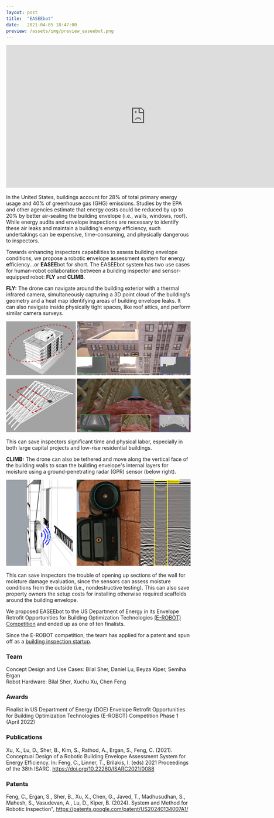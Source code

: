 ```yaml
---
layout: post
title:  "EASEEbot"
date:   2021-04-05 18:47:00
preview: /assets/img/preview_easeebot.png
---
```



<iframe width="760" height="390" src="https://www.youtube.com/embed/Vg9fLL15KQ0?si=bElnQPi5l5da93WQ" title="EASEEbot: Robotic Envelope Assessment System for Energy Efficiency" frameborder="0" allow="accelerometer; autoplay; clipboard-write; encrypted-media; gyroscope; picture-in-picture; web-share" referrerpolicy="strict-origin-when-cross-origin"></iframe>

In the United States, buildings account for 28% of total primary energy usage and 40% of greenhouse gas (GHG) emissions. Studies by the EPA and other agencies estimate that energy costs could be reduced by up to 20% by better air-sealing the building envelope (i.e., walls, windows, roof). While energy audits and envelope inspections are necessary to identify these air leaks and maintain a building's energy efficiency, such undertakings can be expensive, time-consuming, and physically dangerous to inspectors. 

Towards enhancing inspectors capabilities to assess building envelope conditions, we propose a robotic **e**nvelope **a**ssessment **s**ystem for **e**nergy **e**fficiency...or **EASEE**bot for short. The EASEEbot system has two use cases for human-robot collaboration between a building inspector and sensor-equipped robot: **FLY** and **CLIMB**.

**FLY:** The drone can navigate around the building exterior with a thermal infrared camera, simultaneously capturing a 3D point cloud of the building's geometry and a heat map identifying areas of building envelope leaks. It can also navigate inside physically tight spaces, like roof attics, and perform similar camera surveys. 

![fly functions](/assets/img/easeebot/function_combined_0.png)

This can save inspectors significant time and physical labor, especially in both large capital projects and low-rise residential buildings.


**CLIMB:** The drone can also be tethered and move along the vertical face of the building walls to scan the building envelope's internal layers for moisture using a ground-penetrating radar (GPR) sensor (below right).

![climb functions](/assets/img/easeebot/function_combined_1.png)

This can save inspectors the trouble of opening up sections of the wall for moisture damage evaluation, since the sensors can assess moisture conditions from the outside (i.e., nondestructive testing). This can also save property owners the setup costs for installing otherwise required scaffolds around the building envelope.

We proposed EASEEbot to the US Department of Energy in its Envelope Retrofit Opportunities for Building Optimization Technologies [(E-ROBOT) Competition](https://www.herox.com/EROBOT/teams) and ended up as one of ten finalists.

Since the E-ROBOT competition, the team has applied for a patent and spun off as a [building inspection startup](https://www.linkedin.com/company/building-diagnostic-robotics/).


### Team

Concept Design and Use Cases: Bilal Sher, Daniel Lu, Beyza Kiper, Semiha Ergan
<br>Robot Hardware: Bilal Sher, Xuchu Xu, Chen Feng

### Awards

Finalist in US Department of Energy (DOE) Envelope Retrofit Opportunities for Building Optimization Technologies (E-ROBOT) Competition Phase 1 (April 2022)

### Publications

Xu, X., Lu, D., Sher, B., Kim, S., Rathod, A., Ergan, S., Feng, C. (2021). Conceptual Design of a Robotic Building Envelope Assessment System for Energy Efficiency. In: Feng, C., Linner, T., Brilakis, I. (eds) 2021 Proceedings of the 38th ISARC. https://doi.org/10.22260/ISARC2021/0088

### Patents

Feng, C., Ergan, S., Sher, B., Xu, X., Chen, G., Javed, T., Madhusudhan, S., Mahesh, S., Vasudevan, A., Lu, D., Kiper, B. (2024). System and Method for Robotic Inspection", https://patents.google.com/patent/US20240134007A1/

